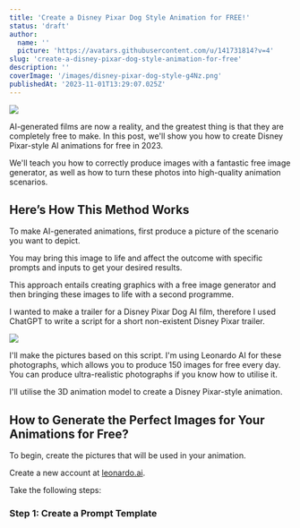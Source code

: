 ```yaml
---
title: 'Create a Disney Pixar Dog Style Animation for FREE!'
status: 'draft'
author:
  name: ''
  picture: 'https://avatars.githubusercontent.com/u/141731814?v=4'
slug: 'create-a-disney-pixar-dog-style-animation-for-free'
description: ''
coverImage: '/images/disney-pixar-dog-style-g4Nz.png'
publishedAt: '2023-11-01T13:29:07.025Z'
---
```


![](/images/disney-pixar-dog-style-IyND.png)

AI-generated films are now a reality, and the greatest thing is that they are completely free to make. In this post, we'll show you how to create Disney Pixar-style AI animations for free in 2023.

We'll teach you how to correctly produce images with a fantastic free image generator, as well as how to turn these photos into high-quality animation scenarios.

## **Here’s How This Method Works**

To make AI-generated animations, first produce a picture of the scenario you want to depict.

You may bring this image to life and affect the outcome with specific prompts and inputs to get your desired results.

This approach entails creating graphics with a free image generator and then bringing these images to life with a second programme.

I wanted to make a trailer for a Disney Pixar Dog AI film, therefore I used ChatGPT to write a script for a short non-existent Disney Pixar trailer.

![](/images/dog-disney-pixar-movie-IwND.jpg)



I'll make the pictures based on this script. I'm using Leonardo AI for these photographs, which allows you to produce 150 images for free every day. You can produce ultra-realistic photographs if you know how to utilise it.

I'll utilise the 3D animation model to create a Disney Pixar-style animation.

## **How to Generate the Perfect Images for Your Animations for Free?**

To begin, create the pictures that will be used in your animation.

Create a new account at [leonardo.ai](http://leonardo.ai).

Take the following steps:

### **Step 1: Create a Prompt Template**







